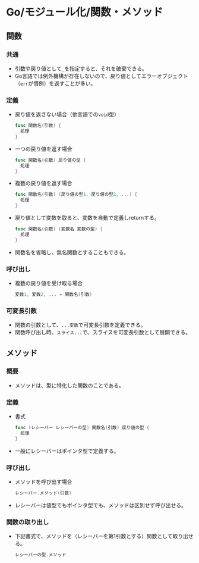 # Go/モジュール化/関数・メソッド

## 関数

### 共通

- 引数や戻り値として`_`を指定すると、それを破棄できる。
- Go言語では例外機構が存在しないので、戻り値としてエラーオブジェクト（`err`が慣例）を返すことが多い。

### 定義

- 戻り値を返さない場合（他言語での`void`型）

  ```go
  func 関数名(引数) {
    処理
  }
  ```

- 一つの戻り値を返す場合

  ```go
  func 関数名(引数) 戻り値の型 {
    処理
  }
  ```

- 複数の戻り値を返す場合

  ```go
  func 関数名(引数) (戻り値の型1, 戻り値の型2, ...) {
    処理
  }
  ```

- 戻り値として変数を取ると、変数を自動で定義しreturnする。

  ```go
  func 関数名(引数) (変数名 変数の型) {
    処理
  }
  ```

- 関数名を省略し、無名関数とすることもできる。

### 呼び出し

- 複数の戻り値を受け取る場合

  ```go
  変数1, 変数2, ... = 関数名(引数)
  ```

### 可変長引数

- 関数の引数として、`...変数`で可変長引数を定義できる。
- 関数呼び出し時、`スライス...`で、スライスを可変長引数として展開できる。

## メソッド

### 概要

- メソッドは、型に特化した関数のことである。

### 定義

- 書式

  ```go
  func (レシーバー レシーバーの型) 関数名(引数) 戻り値の型 {
    処理
  }
  ```

- 一般にレシーバーはポインタ型で定義する。

### 呼び出し

- メソッドを呼び出す場合

  ```go
  レシーバー.メソッド(引数)
  ```

- レシーバーは値型でもポインタ型でも、メソッドは区別せず呼び出せる。

### 関数の取り出し

- 下記書式で、メソッドを（レシーバーを第1引数とする）関数として取り出せる。

  ```go
  レシーバーの型.メソッド
  ```
